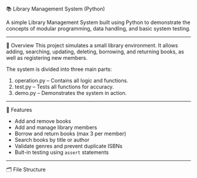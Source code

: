 📚 Library Management System (Python)

A simple Library Management System built using Python to demonstrate the concepts of modular programming, data handling, and basic system testing.

---

 🧠 Overview
This project simulates a small library environment. It allows adding, searching, updating, deleting, borrowing, and returning books, as well as registering new members.

The system is divided into three main parts:
1. operation.py – Contains all logic and functions.
2. test.py – Tests all functions for accuracy.
3. demo.py – Demonstrates the system in action.

---

 🚀 Features
- Add and remove books
- Add and manage library members
- Borrow and return books (max 3 per member)
- Search books by title or author
- Validate genres and prevent duplicate ISBNs
- Bult-in testing using `assert` statements

---

 🗂️ File Structure

